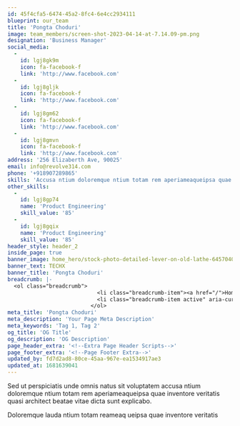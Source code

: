 ```yaml
---
id: 45f4cfa5-6474-45a2-8fc4-6e4cc2934111
blueprint: our_team
title: 'Pongta Choduri'
image: team_members/screen-shot-2023-04-14-at-7.14.09-pm.png
designation: 'Business Manager'
social_media:
  -
    id: lgj8gk9m
    icon: fa-facebook-f
    link: 'http://www.facebook.com'
  -
    id: lgj8gljk
    icon: fa-facebook-f
    link: 'http://www.facebook.com'
  -
    id: lgj8gm62
    icon: fa-facebook-f
    link: 'http://www.facebook.com'
  -
    id: lgj8gmvn
    icon: fa-facebook-f
    link: 'http://www.facebook.com'
address: '256 Elizaberth Ave, 90025'
email: info@revolve314.com
phone: '+918907289865'
skills: 'Accusa ntium doloremque ntium totam rem aperiameaqueipsa quae inventore veritatis quasi architect beatae'
other_skills:
  -
    id: lgj8gp74
    name: 'Product Engineering'
    skill_value: '85'
  -
    id: lgj8gqix
    name: 'Product Engineering'
    skill_value: '85'
header_style: header_2
inside_page: true
banner_image: home_hero/stock-photo-detailed-lever-on-old-lathe-645704086.jpg
banner_text: TECHX
banner_title: 'Pongta Choduri'
breadcrumb: |-
  <ol class="breadcrumb">
                            <li class="breadcrumb-item"><a href="/">Home</a></li>
                            <li class="breadcrumb-item active" aria-current="page">team</li>
                          </ol>
meta_title: 'Pongta Choduri'
meta_description: 'Your Page Meta Description'
meta_keywords: 'Tag 1, Tag 2'
og_title: 'OG Title'
og_description: 'OG Description'
page_header_extra: '<!--Extra Page Header Scripts-->'
page_footer_extra: '<!--Page Footer Extra-->'
updated_by: fd7d2ad8-80ce-45aa-967e-ea1534917ae3
updated_at: 1681639041
---
```

Sed ut perspiciatis unde omnis natus sit voluptatem accusa ntium doloremque ntium totam rem aperiameaqueipsa quae inventore veritatis quasi architect beatae vitae dicta sunt explicabo.

Doloremque lauda ntium totam reameaq ueipsa quae inventore veritatis
